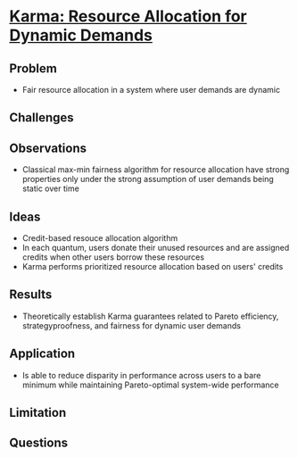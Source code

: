 # [Karma: Resource Allocation for Dynamic Demands](https://www.usenix.org/system/files/osdi23-vuppalapati.pdf)
## Problem
- Fair resource allocation in a system where user demands are dynamic
## Challenges

## Observations
- Classical max-min fairness algorithm for resource allocation have strong properties only under the strong assumption of user demands being static over time
## Ideas
- Credit-based resouce allocation algorithm
- In each quantum, users donate their unused resources and are assigned credits when other users borrow these resources
- Karma performs prioritized resource allocation based on users' credits

## Results
- Theoretically establish Karma guarantees related to Pareto efficiency, strategyproofness, and fairness for dynamic user demands

## Application
- Is able to reduce disparity in performance across users to a bare minimum while maintaining Pareto-optimal system-wide performance

## Limitation

## Questions